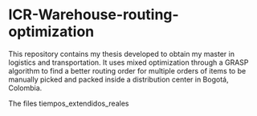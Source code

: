 # ICR-Warehouse-routing-optimization

This repository contains my thesis developed to obtain my master in logistics and transportation. It uses mixed optimization through a GRASP algorithm to find a better routing order for multiple orders of items to be manually picked and packed inside a distribution center in Bogotá, Colombia.

The files tiempos_extendidos_reales

